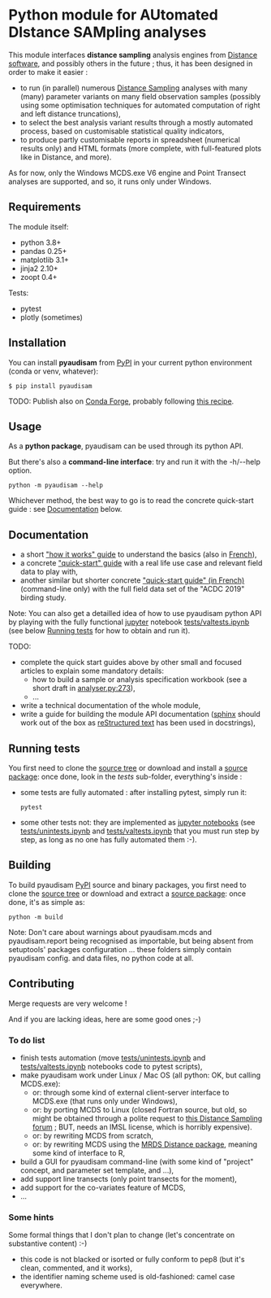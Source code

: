 # Python module for AUtomated DIstance SAMpling analyses

This module interfaces **distance sampling** analysis engines from [Distance software](https://distancesampling.org/), and possibly others in the future ; thus, it has been designed in order to make it easier :
* to run (in parallel) numerous [Distance Sampling](https://en.wikipedia.org/wiki/Distance_sampling) analyses with many (many) parameter variants on many field observation samples
  (possibly using some optimisation techniques for automated computation of right and left distance truncations),
* to select the best analysis variant results through a mostly automated process, based on customisable statistical
  quality indicators,
* to produce partly customisable reports in spreadsheet (numerical results only) and HTML formats
  (more complete, with full-featured plots like in Distance, and more).

As for now, only the Windows MCDS.exe V6 engine and Point Transect analyses are supported, and so, it runs only under Windows.

## Requirements

The module itself:
* python 3.8+
* pandas 0.25+
* matplotlib 3.1+
* jinja2 2.10+
* zoopt 0.4+

Tests:
* pytest
* plotly (sometimes)

## Installation

You can install **pyaudisam** from [PyPI](https://pypi.org/project/pyaudisam/)
in your current python environment (conda or venv, whatever):

`$ pip install pyaudisam`

TODO: Publish also on [Conda Forge](https://conda-forge.org/), probably following
      [this recipe](https://jacobtomlinson.dev/posts/2020/publishing-open-source-python-packages-on-github-pypi-and-conda-forge/#conda-forge).  

## Usage

As a **python package**, pyaudisam can be used through its python API.

But there's also a **command-line interface**: try and run it with the -h/--help option.

`python -m pyaudisam --help`

Whichever method, the best way to go is to read the concrete quick-start guide : see [Documentation](#documentation) below.

## Documentation

* a short ["how it works" guide](./docs/how-it-works/how-it-works-en.md) to understand the basics (also in [French](./docs/how-it-works/how-it-works-fr.md)),
* a concrete ["quick-start" guide](./docs/howto-acdc19-nat/howto.md) with a real life use case and relevant field data to play with,
* another similar but shorter concrete ["quick-start guide" (in French)](https://sylbor63.pagesperso-orange.fr/ds/acdc19/materiau-public.zip) (command-line only) with the full field data set of the "ACDC 2019" birding study.

Note: You can also get a detailled idea of how to use pyaudisam python API by playing with the fully functional [jupyter](https://jupyter.org/) notebook [tests/valtests.ipynb](./tests/valtests.ipynb) (see below [Running tests](#running-tests) for how to obtain and run it).

TODO:
* complete the quick start guides above by other small and focused articles to explain some mandatory details:
  - how to build a sample or analysis specification workbook (see a short draft in [analyser.py:273](./pyaudisam/analyser.py)),
  - ...
* write a technical documentation of the whole module,
* write a guide for building the module API documentation ([sphinx](https://www.sphinx-doc.org/) should work out of the box as [reStructured text](https://en.wikipedia.org/wiki/ReStructuredText) has been used in docstrings),

## Running tests

You first need to clone the [source tree](https://github.com/denmedius/pyaudisam) or download and install
a [source package](https://pypi.org/project/pyaudisam/#files): once done, look in the _tests_ sub-folder, 
everything's inside :
* some tests are fully automated : after installing pytest, simply run it:

  `pytest`

* some other tests not: they are implemented as [jupyter notebooks](https://jupyter.org/) (see [tests/unintests.ipynb](./tests/unintests.ipynb) and [tests/valtests.ipynb](./tests/valtests.ipynb) that you must run step by step, as long as no one has fully automated them :-).

## Building

To build pyaudisam [PyPI](https://pypi.org/project/pyaudisam/) source and binary packages, you first need to clone the [source tree](https://github.com/denmedius/pyaudisam) or download and extract a [source package](https://pypi.org/project/pyaudisam/#files): once done, it's as simple as:

`python -m build`

Note: Don't care about warnings about pyaudisam.mcds and pyaudisam.report being recognised as importable,
 but being absent from setuptools' packages configuration ... these folders simply contain
 pyaudisam config. and data files, no python code at all.

## Contributing

Merge requests are very welcome !

And if you are lacking ideas, here are some good ones ;-)

### To do list

* finish tests automation (move [tests/unintests.ipynb](./tests/unintests.ipynb) and [tests/valtests.ipynb](./tests/valtests.ipynb) notebooks code to pytest scripts),
* make pyaudisam work under Linux / Mac OS (all python: OK, but calling MCDS.exe):
  - or: through some kind of external client-server interface to MCDS.exe (that runs only under Windows),
  - or: by porting MCDS to Linux (closed Fortran source, but old, so might be obtained through a polite request to [this Distance Sampling forum](https://groups.google.com/g/distance-sampling) ; BUT, needs an IMSL license, which is horribly expensive).
  - or: by rewriting MCDS from scratch,
  - or: by rewriting MCDS using the [MRDS Distance package](https://distancesampling.org/), meaning some kind of interface to R,
* build a GUI for pyaudisam command-line (with some kind of "project" concept, and parameter set template, and ...),
* add support line transects (only point transects for the moment),
* add support for the co-variates feature of MCDS,
* ...

### Some hints

Some formal things that I don't plan to change (let's concentrate on substantive content) :-)
* this code is not blacked or isorted or fully conform to pep8 (but it's clean, commented, and it works),
* the identifier naming scheme used is old-fashioned: camel case everywhere.
